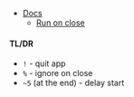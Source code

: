 - [Docs](https://bunchapp.co/docs/)
    - [Run on close](https://bunchapp.co/docs/bunch-files/run-on-close/)

#### TL/DR

- `!` - quit app
- `%` - ignore on close
- `~5` (at the end) - delay start